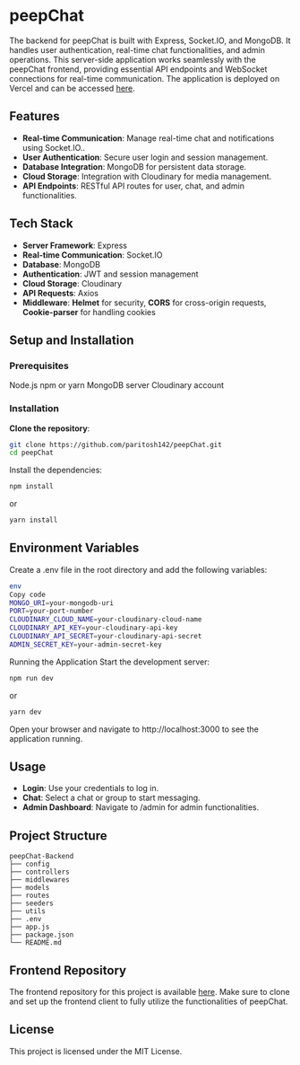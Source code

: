 # peepChat

The backend for peepChat is built with Express, Socket.IO, and MongoDB. It handles user authentication, real-time chat functionalities, and admin operations. This server-side application works seamlessly with the peepChat frontend, providing essential API endpoints and WebSocket connections for real-time communication. The application is deployed on Vercel and can be accessed [here](https://peepchat.vercel.app/).

## Features
- **Real-time Communication**: Manage real-time chat and notifications using Socket.IO..
- **User Authentication**: Secure user login and session management.
- **Database Integration**: MongoDB for persistent data storage.
- **Cloud Storage**: Integration with Cloudinary for media management.
- **API Endpoints**: RESTful API routes for user, chat, and admin functionalities.
## Tech Stack
- **Server Framework**: Express
- **Real-time Communication**: Socket.IO
- **Database**: MongoDB
- **Authentication**: JWT and session management
- **Cloud Storage**: Cloudinary
- **API Requests**: Axios
- **Middleware**: **Helmet** for security, **CORS** for cross-origin requests, **Cookie-parser** for handling cookies
## Setup and Installation
### Prerequisites
Node.js
npm or yarn
MongoDB server
Cloudinary account
### Installation
**Clone the repository**:

```bash 
git clone https://github.com/paritosh142/peepChat.git
cd peepChat
```
Install the dependencies:

```bash
npm install
```
or

```bash
yarn install
```

## Environment Variables
Create a .env file in the root directory and add the following variables:
```bash
env
Copy code
MONGO_URI=your-mongodb-uri
PORT=your-port-number
CLOUDINARY_CLOUD_NAME=your-cloudinary-cloud-name
CLOUDINARY_API_KEY=your-cloudinary-api-key
CLOUDINARY_API_SECRET=your-cloudinary-api-secret
ADMIN_SECRET_KEY=your-admin-secret-key
```

Running the Application
Start the development server:

```bash
npm run dev
```
or

```bash
yarn dev
```
Open your browser and navigate to http://localhost:3000 to see the application running.

## Usage
- **Login**: Use your credentials to log in.
- **Chat**: Select a chat or group to start messaging.
- **Admin Dashboard**: Navigate to /admin for admin functionalities.
## Project Structure
```arduino
peepChat-Backend
├── config
├── controllers
├── middlewares
├── models
├── routes
├── seeders
├── utils
├── .env
├── app.js
├── package.json
└── README.md
```

## Frontend Repository
The frontend repository for this project is available [here](https://github.com/paritosh142/peepChat-Frontend.git). Make sure to clone and set up the frontend client to fully utilize the functionalities of peepChat.
## License
This project is licensed under the MIT License.
